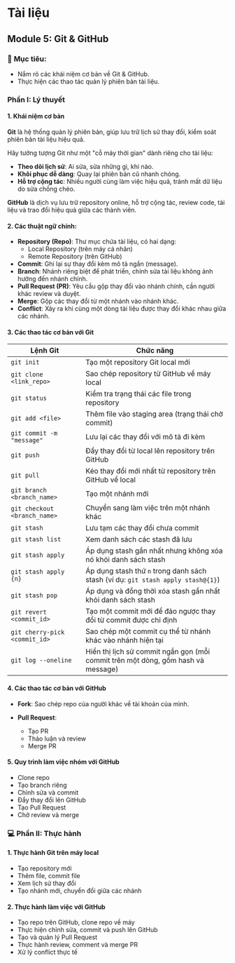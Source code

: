 # Tài liệu

## **Module 5: Git & GitHub**

### 🎯 **Mục tiêu**:

- Nắm rõ các khái niệm cơ bản về Git & GitHub.
- Thực hiện các thao tác quản lý phiên bản tài liệu.

### **Phần I: Lý thuyết**

#### **1. Khái niệm cơ bản**

**Git** là hệ thống quản lý phiên bản, giúp lưu trữ lịch sử thay đổi, kiểm soát phiên bản tài liệu hiệu quả.

Hãy tưởng tượng Git như một "cỗ máy thời gian" dành riêng cho tài liệu:
- **Theo dõi lịch sử**: Ai sửa, sửa những gì, khi nào.
- **Khôi phục dễ dàng**: Quay lại phiên bản cũ nhanh chóng.
- **Hỗ trợ cộng tác**: Nhiều người cùng làm việc hiệu quả, tránh mất dữ liệu do sửa chồng chéo.

**GitHub** là dịch vụ lưu trữ repository online, hỗ trợ cộng tác, review code, tài liệu và trao đổi hiệu quả giữa các thành viên.

#### **2. Các thuật ngữ chính**:
- **Repository (Repo)**: Thư mục chứa tài liệu, có hai dạng:
  - Local Repository (trên máy cá nhân)
  - Remote Repository (trên GitHub)
- **Commit**: Ghi lại sự thay đổi kèm mô tả ngắn (message).
- **Branch**: Nhánh riêng biệt để phát triển, chỉnh sửa tài liệu không ảnh hưởng đến nhánh chính.
- **Pull Request (PR)**: Yêu cầu gộp thay đổi vào nhánh chính, cần người khác review và duyệt.
- **Merge**: Gộp các thay đổi từ một nhánh vào nhánh khác.
- **Conflict**: Xảy ra khi cùng một dòng tài liệu được thay đổi khác nhau giữa các nhánh.

#### **3. Các thao tác cơ bản với Git**

 Lệnh Git                         | Chức năng                                                                 |
|----------------------------------|--------------------------------------------------------------------------|
| `git init`                       | Tạo một repository Git local mới                                         |
| `git clone <link_repo>`         | Sao chép repository từ GitHub về máy local                              |
| `git status`                    | Kiểm tra trạng thái các file trong repository                           |
| `git add <file>`               | Thêm file vào staging area (trạng thái chờ commit)                      |
| `git commit -m "message"`       | Lưu lại các thay đổi với mô tả đi kèm                                   |
| `git push`                      | Đẩy thay đổi từ local lên repository trên GitHub                        |
| `git pull`                      | Kéo thay đổi mới nhất từ repository trên GitHub về local                |
| `git branch <branch_name>`     | Tạo một nhánh mới                                                       |
| `git checkout <branch_name>`   | Chuyển sang làm việc trên một nhánh khác                                |
| `git stash`                     | Lưu tạm các thay đổi chưa commit                                        |
| `git stash list`               | Xem danh sách các stash đã lưu                                          |
| `git stash apply`              | Áp dụng stash gần nhất nhưng không xóa nó khỏi danh sách stash         |
| `git stash apply {n}`          | Áp dụng stash thứ `n` trong danh sách stash (ví dụ: `git stash apply stash@{1}`) |
| `git stash pop`                | Áp dụng và đồng thời xóa stash gần nhất khỏi danh sách stash           |
| `git revert <commit_id>`           | Tạo một commit mới để đảo ngược thay đổi từ commit được chỉ định                         |
| `git cherry-pick <commit_id>`      | Sao chép một commit cụ thể từ nhánh khác vào nhánh hiện tại                              |
| `git log --oneline`                | Hiển thị lịch sử commit ngắn gọn (mỗi commit trên một dòng, gồm hash và message)         |

#### **4. Các thao tác cơ bản với GitHub**

- **Fork**: Sao chép repo của người khác về tài khoản của mình.

- **Pull Request**:
  - Tạo PR
  - Thảo luận và review
  - Merge PR

#### **5. Quy trình làm việc nhóm với GitHub**

- Clone repo
- Tạo branch riêng
- Chỉnh sửa và commit
- Đẩy thay đổi lên GitHub
- Tạo Pull Request
- Chờ review và merge

### 💻 **Phần II: Thực hành**

#### 1. **Thực hành Git trên máy local**

- Tạo repository mới
- Thêm file, commit file
- Xem lịch sử thay đổi
- Tạo nhánh mới, chuyển đổi giữa các nhánh

#### 2. Thực hành làm việc với GitHub

- Tạo repo trên GitHub, clone repo về máy
- Thực hiện chỉnh sửa, commit và push lên GitHub
- Tạo và quản lý Pull Request
- Thực hành review, comment và merge PR
- Xử lý conflict thực tế